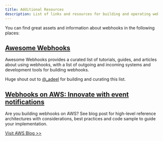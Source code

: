 ```yaml
---
title: Additional Resources
description: List of links and resources for building and operating webhook providers and consumers
---
```


You can find great assets and information about webhooks in the following places:

## [Awesome Webhooks](https://github.com/realadeel/awesome-webhooks)

Awesome Webhooks provides a curated list of tutorials, guides, and articles about using webhooks, with a list of outgoing and incoming systems and development tools for building webhooks.

Huge shout out to [@_adeel](https://twitter.com/_adeel) for building and curating this list.

## [Webhooks on AWS: Innovate with event notifications](https://aws.amazon.com/blogs/compute/sending-and-receiving-webhooks-on-aws-innovate-with-event-notifications/)

Are you building webhooks on AWS? See blog post for high-level reference architectures with considerations, best practices and code sample to guide your implementation.

[Visit AWS Blog >>](https://aws.amazon.com/blogs/compute/sending-and-receiving-webhooks-on-aws-innovate-with-event-notifications/)
